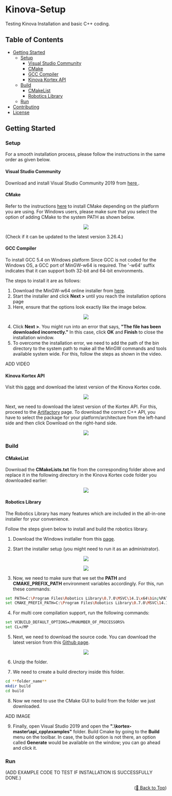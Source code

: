 # Kinova-Setup
Testing Kinova Installation and basic C++ coding.

## Table of Contents

- [Getting Started](#getting-started)
  - [Setup](#setup)
    - [Visual Studio Community](#visual-studio-community)
    - [CMake](#cmake)
    - [GCC Compiler](#gcc-compiler)
    - [Kinova Kortex API](#kinova-kortex-api)
  - [Build](#build)
    - [CMakeList](#cmakelist)
    - [Robotics Library](#robotics-library)
  - [Run](#run)
- [Contributing](#contributing)
- [License](#license)

## Getting Started

### Setup
For a smooth installation process, please follow the instructions in the same order as given below.
#### Visual Studio Community
Download and install Visual Studio Community 2019 from <a href="https://github.com/CARTIN-WP2-4/kinova_test/tree/main/Visual%20Studio%20Installer" target="_blank">here </a>.

#### CMake
Refer to the instructions <a href="https://cmake.org/install/"  target="_blank">here</a> to install CMake depending on the platform you are using. For Windows users, please make sure that you select the option of adding CMake to the system PATH as shown below.

<p align="center">
  <img src="./data/CMake_Windows_install_path.png">
</p>

(Check if it can be updated to the latest version 3.26.4.)

#### GCC Compiler
To install GCC 5.4 on Windows platform
Since GCC is not coded for the Windows OS, a GCC port of MinGW-w64 is required. The '-w64' suffix indicates that it can support both 32-bit and 64-bit environments.

The steps to install it are as follows:
1. Download the MinGW-w64 online installer from <a href="https://sourceforge.net/projects/mingw-w64/files/"  target="_blank">here</a>.
2. Start the installer and click **Next >** until you reach the installation options page
3. Here, ensure that the options look exactly like the image below.

<p align="center">
  <img src="./data/GCC_Windows_install_settings.png">
</p>

4. Click **Next >**. You might run into an error that says, **"The file has been downloaded incorrectly."** In this case, click **OK** and **Finish** to close the installation window.
5. To overcome the installation error, we need to add the path of the bin directory to the system path to make all the MinGW commands and tools available system wide. For this, follow the steps as shown in the video.

ADD VIDEO

#### Kinova Kortex API
Visit this <a href="https://github.com/Kinovarobotics/kortex"  target="_blank">page</a> and download the latest version of the Kinova Kortex code.

<p align="center">
  <img src="./data/Kinova_Code.gif">
</p>

Next, we need to download the latest version of the Kortex API. For this, proceed to the <a href="https://artifactory.kinovaapps.com/ui/repos/tree/General/generic-public%2Fkortex%2FAPI%2F2.3.0%2Fwindows_x86-64_msvc-2019.zip"  target="_blank">Artifactory</a> page. To download the correct C++ API, you have to select the package for your platform/architecture from the left-hand side and then click Download on the right-hand side.

<p align="center">
  <img src="./data/KinovaAPI.png">
</p>

### Build
#### CMakeList
Download the **CMakeLists.txt** file from the corresponding folder above and replace it in the following directory in the Kinova Kortex code folder you downloaded earlier:

<p align="center">
  <img src="./data/CMakeList.png">
</p>

#### Robotics Library

The Robotics Library has many features which are included in the all-in-one installer for your convenience.

Follow the steps given below to install and build the robotics library.

1. Download the Windows instlaller from this <a href="https://www.roboticslibrary.org/download"  target="_blank">page</a>.

2. Start the installer setup (you might need to run it as an administrator).

<p align="center">
  <img src="./data/RL_Installer_1.png">
</p>

<p align="center">
  <img src="./data/RL_Installer_2.png">
</p>

3. Now, we need to make sure that we set the **PATH** and **CMAKE_PREFIX_PATH** environment variables accordingly. For this, run these commands:
```sh
set PATH=C:\Program Files\Robotics Library\0.7.0\MSVC\14.1\x64\bin;%PATH%
set CMAKE_PREFIX_PATH=C:\Program Files\Robotics Library\0.7.0\MSVC\14.1\x64;%CMAKE_PREFIX_PATH%
```

4. For multi core compilation support, run the following commands:
```sh
set VCBUILD_DEFAULT_OPTIONS=/M%NUMBER_OF_PROCESSORS%
set CL=/MP
```

5. Next, we need to download the source code. You can download the latest version from this <a href="https://github.com/roboticslibrary/rl"  target="_blank">Github page</a>.

<p align="center">
  <img src="./data/RL_Source_code.png">
</p>

6. Unzip the folder.

7. We need to create a build directory inside this folder.
```sh
cd **folder_name**
mkdir build
cd build
```

8. Now we need to use the CMake GUI to build from the folder we just downloaded. 

ADD IMAGE

9. Finally, open Visual Studio 2019 and open the **".\kortex-master\api_cpp\examples"** folder. Build Cmake by going to the **Build** menu on the toolbar. In case, the build option is not there, an option called **Generate** would be available on the window; you can go ahead and click it.

### Run
(ADD EXAMPLE CODE TO TEST IF INSTALLATION IS SUCCESSFULLY DONE.)

<!--## Contributing
Contributions are always welcome. If you have any suggestions to improve the instructions written here, please follow the steps given below. If you do not have any definite changes to make and would like to comment or discuss about any particular content, please feel free to open an issue with the **enhancement** tag.

1. Create a fork of the project.
2. Clone the fork on your local machine.
3. Create a new branch to work on.
4. Create a new markdown file with your username as the file name.
5. Add a description of changes you would like and save the file.
4. Commit your changes with the proper message.
5. Push your branch to the fork.
6. From your fork, open a pull request and wait for approval.

(ChECK THESE INSTRUCTIONS.)

## License
This project is licensed under the [NAME HERE] License - see the LICENSE.md file for details.-->

<p align="right">(<a href="#readme-top">🔼 Back to Top</a>)</p>


